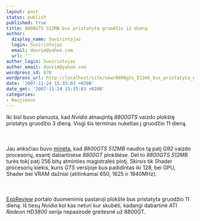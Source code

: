 ```yaml
---
layout: post
status: publish
published: true
title: 8800GTS 512MB bus pristatyta gruodžio 11 dieną
author:
  display_name: Suvirintojas
  login: Suvirintojas
  email: dovrim@yahoo.com
  url: ''
author_login: Suvirintojas
author_email: dovrim@yahoo.com
wordpress_id: 878
wordpress_url: http://localhost/site/new/8800gts_512mb_bus_pristatyta_gruodzio_11_diena/
date: '2007-11-24 15:35:03 +0200'
date_gmt: '2007-11-24 15:35:03 +0200'
categories:
- Naujienos
---
```

<p>Iki šiol buvo planuota, kad <i>Nvidia</i> atnaujintą <i>8800GTS</i> vaizdo plokštę pristatys gruodžio 3 dieną. Visgi šis terminas nukeltas į gruodžio 11 dieną.<br />
<br><br />
<br>Jau anksčiau buvo <a class="ns" href="http://www.technews.lt/index.php?id=Kas&amp;Id=538">minėta</a>, kad <i>8800GTS 512MB</i> naudos tą patį <i>G92</i> vaizdo procesorių, esantį dabartinėse <i>8800GT</i> plokštėse. Dėl to <i>8800GTS 512MB</i> turės tokį patį 256 bitų atminties magistralės plotį. Skirsis tik Shader procesorių kiekis, kuris <i>GTS</i> versijoje bus padidintas iki 128, bei GPU, Shader bei VRAM dažniai (atitinkamai 650, 1625 ir 1940MHz).<br />
<br><br />
<br><a class="ns" href="http://en.expreview.com/?p=51">ExpReview</a> portalo duomenimis pastaroji plokštė bus pristatyta gruodžio 11 dieną. Iš tiesų <i>Nvidia</i> kol kas neturi kur skubėti, kadangi dabartinė <i>ATI Radeon HD3800</i> serija nepasirodė greitesnė už 8800GT.</p>
